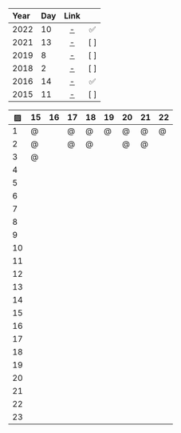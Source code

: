 | Year | Day | Link                                       | &nbsp; |
| :--- | :-- | :----------------------------------------: | :----: |
| 2022 | 10  | [-](https://adventofcode.com/2022/day/10)  | ✅    |
| 2021 | 13  | [-](https://adventofcode.com/2021/day/13)  | [ ]   |
| 2019 | 8   | [-](https://adventofcode.com/2019/day/8)   | [ ]   |
| 2018 | 2   | [-](https://adventofcode.com/2018/day/2)   | [ ]   |
| 2016 | 14  | [-](https://adventofcode.com/2016/day/14)  | ✅    |
| 2015 | 11  | [-](https://adventofcode.com/2015/day/11)  | [ ]   |

▨      |  15  |  16  |  17  |  18  |  19  |  20  |  21  |  22  |
------ | ---- | ---- | ---- | ---- | ---- | ---- | ---- | ---- |
1      |   @  |      |   @  |   @  |   @  |  @   |  @   |   @  |
2      |   @  |      |   @  |   @  |      |  @   |  @   |      |
3      |   @  |      |      |      |      |      |      |      |
4      |      |      |      |      |      |      |      |      |
5      |      |      |      |      |      |      |      |      |
6      |      |      |      |      |      |      |      |      |
7      |      |      |      |      |      |      |      |      |
8      |      |      |      |      |      |      |      |      |
9      |      |      |      |      |      |      |      |      |
10     |      |      |      |      |      |      |      |      |
11     |      |      |      |      |      |      |      |      |
12     |      |      |      |      |      |      |      |      |
13     |      |      |      |      |      |      |      |      |
14     |      |      |      |      |      |      |      |      |
15     |      |      |      |      |      |      |      |      |
16     |      |      |      |      |      |      |      |      |
17     |      |      |      |      |      |      |      |      |
18     |      |      |      |      |      |      |      |      |
19     |      |      |      |      |      |      |      |      |
20     |      |      |      |      |      |      |      |      |
21     |      |      |      |      |      |      |      |      |
22     |      |      |      |      |      |      |      |      |
23     |      |      |      |      |      |      |      |      |
